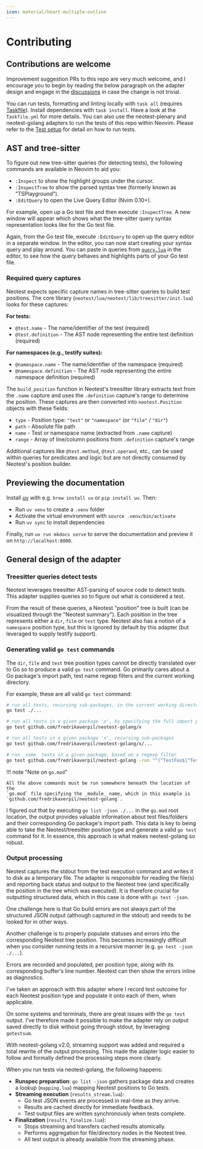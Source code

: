 ```yaml
---
icon: material/heart-multiple-outline
---
```


# Contributing

## Contributions are welcome

Improvement suggestion PRs to this repo are very much welcome, and I encourage
you to begin by reading the below paragraph on the adapter design and engage in
the [discussions](https://github.com/fredrikaverpil/neotest-golang/discussions)
in case the change is not trivial.

You can run tests, formatting and linting locally with `task all` (requires
[Taskfile](https://taskfile.dev/)). Install dependencies with `task install`.
Have a look at the `Taskfile.yml` for more details. You can also use the
neotest-plenary and neotest-golang adapters to run the tests of this repo within
Neovim. Please refer to the [Test setup](test.md) for detail on how to run
tests.

## AST and tree-sitter

To figure out new tree-sitter queries (for detecting tests), the following
commands are available in Neovim to aid you:

- `:Inspect` to show the highlight groups under the cursor.
- `:InspectTree` to show the parsed syntax tree (formerly known as
  "TSPlayground").
- `:EditQuery` to open the Live Query Editor (Nvim 0.10+).

For example, open up a Go test file and then execute `:InspectTree`. A new
window will appear which shows what the tree-sitter query syntax representation
looks like for the Go test file.

Again, from the Go test file, execute `:EditQuery` to open up the query editor
in a separate window. In the editor, you can now start creating your syntax
query and play around. You can paste in queries from
[`query.lua`](https://github.com/fredrikaverpil/neotest-golang/blob/main/lua/neotest-golang/query.lua)
in the editor, to see how the query behaves and highlights parts of your Go test
file.

### Required query captures

Neotest expects specific capture names in tree-sitter queries to build test
positions. The core library (`neotest/lua/neotest/lib/treesitter/init.lua`)
looks for these captures:

**For tests:**

- `@test.name` - The name/identifier of the test (required)
- `@test.definition` - The AST node representing the entire test definition
  (required)

**For namespaces (e.g., testify suites):**

- `@namespace.name` - The name/identifier of the namespace (required)
- `@namespace.definition` - The AST node representing the entire namespace
  definition (required)

The `build_position` function in Neotest's treesitter library extracts text from
the `.name` capture and uses the `.definition` capture's range to determine the
position. These captures are then converted into `neotest.Position` objects with
these fields:

- `type` - Position type: `"test"` or `"namespace"` (or `"file"` / `"dir"`)
- `path` - Absolute file path
- `name` - Test or namespace name (extracted from `.name` capture)
- `range` - Array of line/column positions from `.definition` capture's range

Additional captures like `@test.method`, `@test.operand`, etc., can be used
within queries for predicates and logic but are not directly consumed by
Neotest's position builder.

## Previewing the documentation

Install [uv](https://docs.astral.sh/uv/) with e.g. `brew install uv` or
`pip install uv`. Then:

- Run `uv venv` to create a `.venv` folder
- Activate the virtual environment with `source .venv/bin/activate`
- Run `uv sync` to install dependencies

Finally, run `uv run mkdocs serve` to serve the documentation and preview it on
`http://localhost:8000`.

## General design of the adapter

### Treesitter queries detect tests

Neotest leverages treesitter AST-parsing of source code to detect tests. This
adapter supplies queries so to figure out what is considered a test.

From the result of these queries, a Neotest "position" tree is built (can be
visualized through the "Neotest summary"). Each position in the tree represents
either a `dir`, `file` or `test` type. Neotest also has a notion of a
`namespace` position type, but this is ignored by default by this adapter (but
leveraged to supply testify support).

### Generating valid `go test` commands

The `dir`, `file` and `test` tree position types cannot be directly translated
over to Go so to produce a valid `go test` command. Go primarily cares about a
Go package's import path, test name regexp filters and the current working
directory.

For example, these are all valid `go test` command:

```bash
# run all tests, recursing sub-packages, in the current working directory.
go test ./...

# run all tests in a given package 'x', by specifying the full import path
go test github.com/fredrikaverpil/neotest-golang/x

# run all tests in a given package 'x', recursing sub-packages
go test github.com/fredrikaverpil/neotest-golang/x/...

# run _some_ tests in a given package, based on a regexp filter
go test github.com/fredrikaverpil/neotest-golang -run "^(^TestFoo$|^TestBar$)$"
```

!!! note "Note on `go.mod`"

    All the above commands must be run somewhere beneath the location of the
    `go.mod` file specifying the _module_ name, which in this example is
    `github.com/fredrikaverpil/neotest-golang`.

I figured out that by executing `go list -json ./...` in the `go.mod` root
location, the output provides valuable information about test files/folders and
their corresponding Go package's import path. This data is key to being able to
take the Neotest/treesitter position type and generate a valid `go test` command
for it. In essence, this approach is what makes neotest-golang so robust.

### Output processing

Neotest captures the stdout from the test execution command and writes it to
disk as a temporary file. The adapter is responsible for reading the file(s) and
reporting back status and output to the Neotest tree (and specifically the
position in the tree which was executed). It is therefore crucial for outputting
structured data, which in this case is done with `go test -json`.

One challenge here is that Go build errors are not always part of the structured
JSON output (although captured in the stdout) and needs to be looked for in
other ways.

Another challenge is to properly populate statuses and errors into the
corresponding Neotest tree position. This becomes increasingly difficult when
you consider running tests in a recursive manner (e.g. `go test -json ./...`).

Errors are recorded and populated, per position type, along with its
corresponding buffer's line number. Neotest can then show the errors inline as
diagnostics.

I've taken an approach with this adapter where I record test outcome for each
Neotest position type and populate it onto each of them, when applicable.

On some systems and terminals, there are great issues with the `go test` output.
I've therefore made it possible to make the adapter rely on output saved
directly to disk without going through stdout, by leveraging `gotestsum`.

With neotest-golang v2.0, streaming support was added and required a total
rewrite of the output processing. This made the adapter logic easier to follow
and formally defined the processing steps more clearly.

When you run tests via neotest-golang, the following happens:

- **Runspec preparation**: `go list -json` gathers package data and creates a
  lookup (`mapping.lua`) mapping Neotest positions to Go tests.
- **Streaming execution** (`results_stream.lua`):
  - Go test JSON events are processed in real-time as they arrive.
  - Results are cached directly for immediate feedback.
  - Test output files are written synchronously when tests complete.
- **Finalization** (`results_finalize.lua`):
  - Stops streaming and transfers cached results atomically.
  - Performs aggregation for file/directory nodes in the Neotest tree.
  - All test output is already available from the streaming phase.
